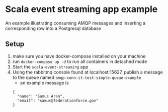 # Scala event streaming app example

An example illustrating consuming AMQP messages and inserting a corresponding row into a
Postgresql database


## Setup
1. make sure you have docker-compose installed on your machine
2. run `docker-compose up -d` to run all containers in detached mode
3. Start the `scala-event-streaming` app
4. Using the rabbitmq console found at localhost:15627, publish a message to the queue named `amqp-conn-it-test-simple-queue-example`
    - an example message is 
    ```
   {
      "name": "Samus Aran",
      "email": "samus@federationforce.gov"
   } 
   ```
   
